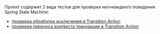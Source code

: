 Проект содержит 2 вида тестов для проверки неочевидного поведения Spring State Machine:
- [проверка обработки исключения в Transition Action](https://github.com/yozh1k/state-machine-test/tree/main/state-machine-error-handling)
- [проверка переноса контекста транзакции в Transition Action](https://github.com/yozh1k/state-machine-test/tree/main/state-machine-transaction)
